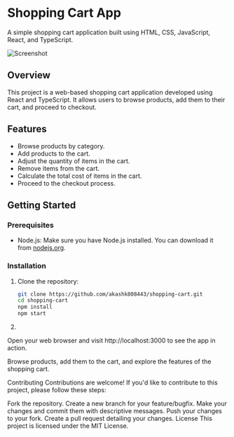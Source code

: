 # Shopping Cart App

A simple shopping cart application built using HTML, CSS, JavaScript, React, and TypeScript.

![Screenshot](screenshot.png)

## Overview

This project is a web-based shopping cart application developed using React and TypeScript. It allows users to browse products, add them to their cart, and proceed to checkout.

## Features

- Browse products by category.
- Add products to the cart.
- Adjust the quantity of items in the cart.
- Remove items from the cart.
- Calculate the total cost of items in the cart.
- Proceed to the checkout process.

## Getting Started

### Prerequisites

- Node.js: Make sure you have Node.js installed. You can download it from [nodejs.org](https://nodejs.org/).

### Installation

1. Clone the repository:

   ```sh
   git clone https://github.com/akashk808443/shopping-cart.git
   cd shopping-cart
   npm install
   npm start
2.   
Open your web browser and visit http://localhost:3000 to see the app in action.

Browse products, add them to the cart, and explore the features of the shopping cart.

Contributing
Contributions are welcome! If you'd like to contribute to this project, please follow these steps:

Fork the repository.
Create a new branch for your feature/bugfix.
Make your changes and commit them with descriptive messages.
Push your changes to your fork.
Create a pull request detailing your changes.
License
This project is licensed under the MIT License.

